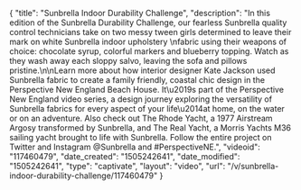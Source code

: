 {
    "title": "Sunbrella Indoor Durability Challenge",
    "description": "In this edition of the Sunbrella Durability Challenge, our fearless Sunbrella quality control technicians take on two messy tween girls determined to leave their mark on white Sunbrella indoor upholstery \nfabric using their weapons of choice: chocolate syrup, colorful markers and blueberry topping. Watch as they wash away each sloppy salvo, leaving the sofa and pillows pristine.\n\nLearn more about how interior designer Kate Jackson used Sunbrella fabric to create a family friendly, coastal chic design in the Perspective New England Beach House. It\u2019s part of the Perspective New England video series, a design journey exploring the versatility of Sunbrella fabrics for every aspect of your life\u2014at home, on the water or on an adventure. Also check out The Rhode Yacht, a 1977 Airstream Argosy transformed by Sunbrella, and The Real Yacht, a Morris Yachts M36 sailing yacht brought to life with Sunbrella. Follow the entire project on Twitter and Instagram @Sunbrella and #PerspectiveNE.",
    "videoid": "117460479",
    "date_created": "1505242641",
    "date_modified": "1505242641",
    "type": "captivate",
    "layout": "video",
    "url": "\/v\/sunbrella-indoor-durability-challenge\/117460479"
}